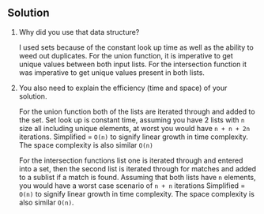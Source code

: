 ## Solution

1. Why did you use that data structure?

   I used sets because of the constant look up time as well as the ability to weed out duplicates. For the union function, it is imperative to get unique values between both input lists. For the intersection function it was imperative to get unique values present in both lists.
    

2. You also need to explain the efficiency (time and space) of your solution.

    For the union function both of the lists are iterated through and added to the set. Set look up is constant time, assuming you have 2 lists with `n` size all including unique elements, at worst you would have `n + n + 2n` iterations. Simplified = `O(n)` to signify linear growth in time complexity. The space complexity is also similar `O(n)`

    For the intersection functions list one is iterated through and entered into a set, then the second list is iterated through for matches and added to a sublist if a match is found. Assuming that both lists have `n` elements, you would have a worst case scenario of `n + n` iterations Simplified = `O(n)` to signify linear growth in time complexity. The space complexity is also similar `O(n)`.
    
